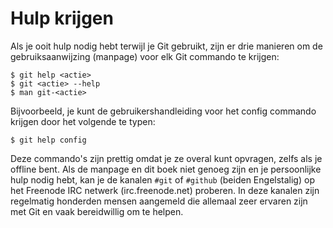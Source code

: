 # Hulp krijgen

Als je ooit hulp nodig hebt terwijl je Git gebruikt, zijn er drie manieren om de gebruiksaanwijzing (manpage) voor elk Git commando te krijgen:

	$ git help <actie>
	$ git <actie> --help
	$ man git-<actie>

Bijvoorbeeld, je kunt de gebruikershandleiding voor het config commando krijgen door het volgende te typen:

	$ git help config

Deze commando's zijn prettig omdat je ze overal kunt opvragen, zelfs als je offline bent.
Als de manpage en dit boek niet genoeg zijn en je persoonlijke hulp nodig hebt, kan je de kanalen `#git` of `#github` (beiden Engelstalig) op het Freenode IRC netwerk (irc.freenode.net) proberen. In deze kanalen zijn regelmatig honderden mensen aangemeld die allemaal zeer ervaren zijn met Git en vaak bereidwillig om te helpen.
